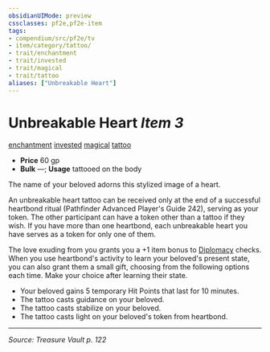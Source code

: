 ```yaml
---
obsidianUIMode: preview
cssclasses: pf2e,pf2e-item
tags:
- compendium/src/pf2e/tv
- item/category/tattoo/
- trait/enchantment
- trait/invested
- trait/magical
- trait/tattoo
aliases: ["Unbreakable Heart"]
---
```

# Unbreakable Heart *Item 3*  
[enchantment](rules/traits/enchantment.md "Enchantment School Trait")  [invested](rules/traits/invested.md "Invested Item Trait")  [magical](rules/traits/magical.md "Magical Item Trait")  [tattoo](rules/traits/tattoo-lowg.md "Tattoo Item Trait")  

- **Price** 60 gp
- **Bulk** —; **Usage** tattooed on the body

The name of your beloved adorns this stylized image of a heart.

An unbreakable heart tattoo can be received only at the end of a successful heartbond ritual (Pathfinder Advanced Player's Guide 242), serving as your token. The other participant can have a token other than a tattoo if they wish. If you have more than one heartbond, each unbreakable heart you have serves as a token for only one of them.

The love exuding from you grants you a +1 item bonus to [Diplomacy](compendium/skills.md#Diplomacy) checks. When you use heartbond's activity to learn your beloved's present state, you can also grant them a small gift, choosing from the following options each time. Make your choice after learning their state.

- Your beloved gains 5 temporary Hit Points that last for 10 minutes.
- The tattoo casts guidance on your beloved.
- The tattoo casts stabilize on your beloved.
- The tattoo casts light on your beloved's token from heartbond.


---
*Source: Treasure Vault p. 122*